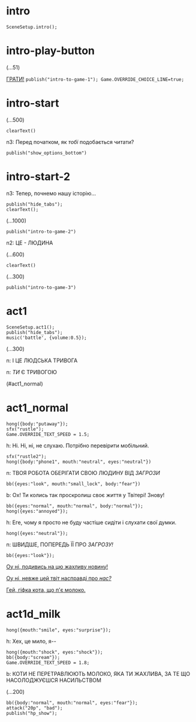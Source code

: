 # intro

`SceneSetup.intro();`

# intro-play-button

(...51)

[ГРАТИ!](#intro-start) `publish("intro-to-game-1"); Game.OVERRIDE_CHOICE_LINE=true;`

# intro-start

(...500)

`clearText()`

n3: Перед початком, як *тобі* подобається читати?

`publish("show_options_bottom")`

# intro-start-2

n3: Тепер, почнемо нашу історію...

```
publish("hide_tabs");
clearText();
```

(...1000)

`publish("intro-to-game-2")`

n2: ЦЕ - ЛЮДИНА

(...600)

`clearText()`

(...300)

`publish("intro-to-game-3")`

# act1

```
SceneSetup.act1();
publish("hide_tabs");
music('battle', {volume:0.5});
```

(...300)

n: І ЦЕ ЛЮДСЬКА ТРИВОГА

n: _ТИ_ Є ТРИВОГОЮ

(#act1_normal)


# act1_normal

```
hong({body:"putaway"});
sfx("rustle");
Game.OVERRIDE_TEXT_SPEED = 1.5;
```

h: Ні. Ні, ні, не слухаю. Потрібно перевірити мобільний.

```
sfx("rustle2");
hong({body:"phone1", mouth:"neutral", eyes:"neutral"})
```

n: ТВОЯ РОБОТА ОБЕРІГАТИ СВОЮ ЛЮДИНУ ВІД *ЗАГРОЗИ*

`bb({eyes:"look", mouth:"small_lock", body:"fear"})`

b: Ох! Ти колись так проскролиш своє життя у Твітері! Знову!

```
bb({eyes:"normal", mouth:"normal", body:"normal"});
hong({eyes:"annoyed"});
```

h: Еге, чому я просто не буду частіше сидіти і слухати свої думки.

`hong({eyes:"neutral"});`

n: ШВИДШЕ, ПОПЕРЕДЬ ЇЇ ПРО *ЗАГРОЗУ!*

```
bb({eyes:"look"});
```

[Оу ні, подивись на цю жахливу новину!](#act1d_news)

[Оу ні, невже цей твіт насправді про *нас?*](#act1d_subtweet)

[Гей, гіфка кота, що п'є молоко.](#act1d_milk)

# act1d_milk

`hong({mouth:"smile", eyes:"surprise"});`

h: Хех, це мило, я--

```
hong({mouth:"shock", eyes:"shock"});
bb({body:"scream"});
Game.OVERRIDE_TEXT_SPEED = 1.8;
```

b: КОТИ НЕ ПЕРЕТРАВЛЮЮТЬ МОЛОКО, ЯКА ТИ ЖАХЛИВА, ЗА ТЕ ЩО НАСОЛОДЖУЄШСЯ НАСИЛЬСТВОМ

(...200)

```
bb({body:"normal", mouth:"normal", eyes:"fear"});
attack("20p", "bad");
publish("hp_show");
```



